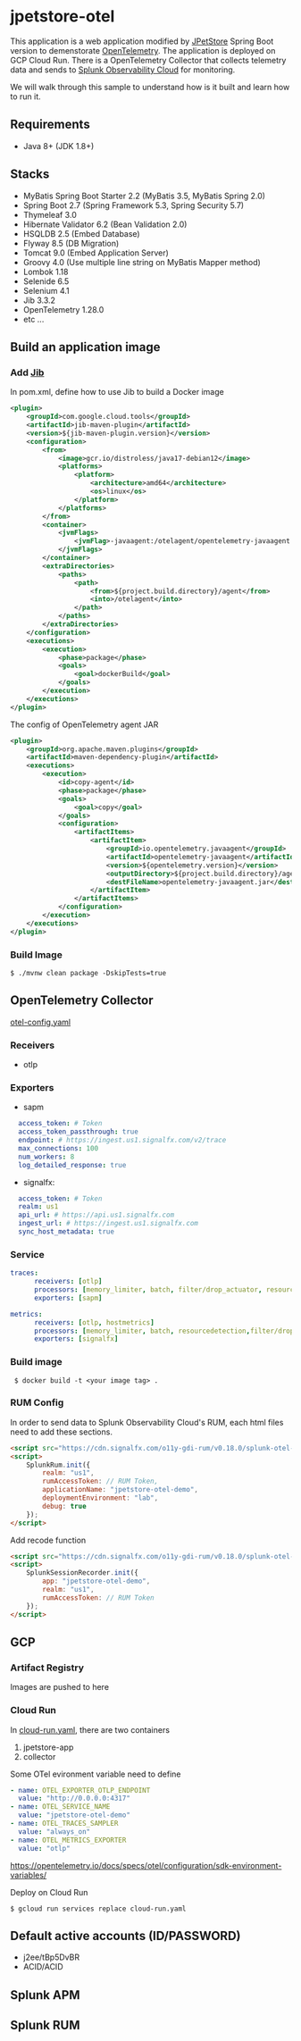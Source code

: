# jpetstore-otel

This application is a web application modified by [JPetStore](https://github.com/kazuki43zoo/mybatis-spring-boot-jpetstore) Spring Boot version to demenstorate [OpenTelemetry](https://opentelemetry.io/docs/). 
The application is deployed on GCP Cloud Run.
There is a OpenTelemetry Collector that collects telemetry data and sends to [Splunk Observability Cloud](https://www.splunk.com/en_us/products/observability-cloud.html) for monitoring.

We will walk through this sample to understand how is it built and learn how to run it.

## Requirements

* Java 8+ (JDK 1.8+)

## Stacks

* MyBatis Spring Boot Starter 2.2 (MyBatis 3.5, MyBatis Spring 2.0)
* Spring Boot 2.7 (Spring Framework 5.3, Spring Security 5.7)
* Thymeleaf 3.0
* Hibernate Validator 6.2 (Bean Validation 2.0)
* HSQLDB 2.5 (Embed Database)
* Flyway 8.5 (DB Migration)
* Tomcat 9.0 (Embed Application Server)
* Groovy 4.0 (Use multiple line string on MyBatis Mapper method)
* Lombok 1.18
* Selenide 6.5
* Selenium 4.1
* Jib 3.3.2
* OpenTelemetry 1.28.0
* etc ...

## Build an application image 

### Add [Jib](https://github.com/GoogleContainerTools/jib)
In pom.xml, define how to use Jib to build a Docker image
``` xml
<plugin>
    <groupId>com.google.cloud.tools</groupId>
    <artifactId>jib-maven-plugin</artifactId>
    <version>${jib-maven-plugin.version}</version>
    <configuration>
        <from>
            <image>gcr.io/distroless/java17-debian12</image>
            <platforms>
                <platform>
                    <architecture>amd64</architecture>
                    <os>linux</os>
                </platform>
            </platforms>
        </from>
        <container>
            <jvmFlags>
                <jvmFlag>-javaagent:/otelagent/opentelemetry-javaagent.jar</jvmFlag>
            </jvmFlags>
        </container>
        <extraDirectories>
            <paths>
                <path>
                    <from>${project.build.directory}/agent</from>
                    <into>/otelagent</into>
                </path>
            </paths>
        </extraDirectories>
    </configuration>
    <executions>
        <execution>
            <phase>package</phase>
            <goals>
                <goal>dockerBuild</goal>
            </goals>
        </execution>
    </executions>
</plugin>
```
The config of OpenTelemetry agent JAR
```xml
<plugin>
    <groupId>org.apache.maven.plugins</groupId>
    <artifactId>maven-dependency-plugin</artifactId>
    <executions>
        <execution>
            <id>copy-agent</id>
            <phase>package</phase>
            <goals>
                <goal>copy</goal>
            </goals>
            <configuration>
                <artifactItems>
                    <artifactItem>
                        <groupId>io.opentelemetry.javaagent</groupId>
                        <artifactId>opentelemetry-javaagent</artifactId>
                        <version>${opentelemetry.version}</version>
                        <outputDirectory>${project.build.directory}/agent</outputDirectory>
                        <destFileName>opentelemetry-javaagent.jar</destFileName>
                    </artifactItem>
                </artifactItems>
            </configuration>
        </execution>
    </executions>
</plugin>
```
### Build Image
  ```
  $ ./mvnw clean package -DskipTests=true
  ```
## OpenTelemetry Collector
[otel-config.yaml](https://github.com/scw0108/jpetstore-otel/blob/master/otel-config.yaml)
### Receivers
* otlp
### Exporters
* sapm
``` yaml
  access_token: # Token
  access_token_passthrough: true
  endpoint: # https://ingest.us1.signalfx.com/v2/trace
  max_connections: 100
  num_workers: 8
  log_detailed_response: true
```
* signalfx:
```yaml
  access_token: # Token
  realm: us1
  api_url: # https://api.us1.signalfx.com
  ingest_url: # https://ingest.us1.signalfx.com
  sync_host_metadata: true
```
### Service
```yaml
traces:
      receivers: [otlp]
      processors: [memory_limiter, batch, filter/drop_actuator, resourcedetection]
      exporters: [sapm]
```
```yaml
metrics:
      receivers: [otlp, hostmetrics]
      processors: [memory_limiter, batch, resourcedetection,filter/drop_actuator, resource]
      exporters: [signalfx]
```
### Build image
 ```
  $ docker build -t <your image tag> .
  ```
### RUM Config
In order to send data to Splunk Observability Cloud's RUM, each html files need to add these sections.
``` html
<script src="https://cdn.signalfx.com/o11y-gdi-rum/v0.18.0/splunk-otel-web.js" crossorigin="anonymous"></script>
<script>
    SplunkRum.init({
        realm: "us1",
        rumAccessToken: // RUM Token,
        applicationName: "jpetstore-otel-demo",
        deploymentEnvironment: "lab",
        debug: true
    });
</script>
```
Add recode function
```html
<script src="https://cdn.signalfx.com/o11y-gdi-rum/v0.18.0/splunk-otel-web-session-recorder.js" crossorigin="anonymous"></script>
<script>
    SplunkSessionRecorder.init({
        app: "jpetstore-otel-demo",
        realm: "us1",
        rumAccessToken: // RUM Token
    });
</script>
```
## GCP
### Artifact Registry
Images are pushed to here
### Cloud Run
In [cloud-run.yaml](https://github.com/scw0108/jpetstore-otel/blob/master/cloud-run.yaml), there are two containers
  1. jpetstore-app
  2. collector

Some OTel evironment variable need to define
```yaml
- name: OTEL_EXPORTER_OTLP_ENDPOINT
  value: "http://0.0.0.0:4317"
- name: OTEL_SERVICE_NAME
  value: "jpetstore-otel-demo"
- name: OTEL_TRACES_SAMPLER
  value: "always_on"
- name: OTEL_METRICS_EXPORTER
  value: "otlp"           
```
https://opentelemetry.io/docs/specs/otel/configuration/sdk-environment-variables/

Deploy on Cloud Run
```
$ gcloud run services replace cloud-run.yaml
```

## Default active accounts (ID/PASSWORD)

* j2ee/tBp5DvBR
* ACID/ACID

## Splunk APM

## Splunk RUM
